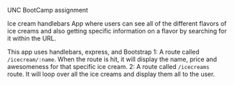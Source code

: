 UNC BootCamp assignment

Ice cream handlebars App where users can see all of the different flavors of ice creams and also getting specific information on a flavor by searching for it within the URL.

This app uses handlebars, express, and Bootstrap
1: A route called `/icecream/:name`. When the route is hit, it will display the name, price and awesomeness for that specific ice cream.
2: A route called  `/icecreams` route. It will loop over all the ice creams and display them all to the user.
